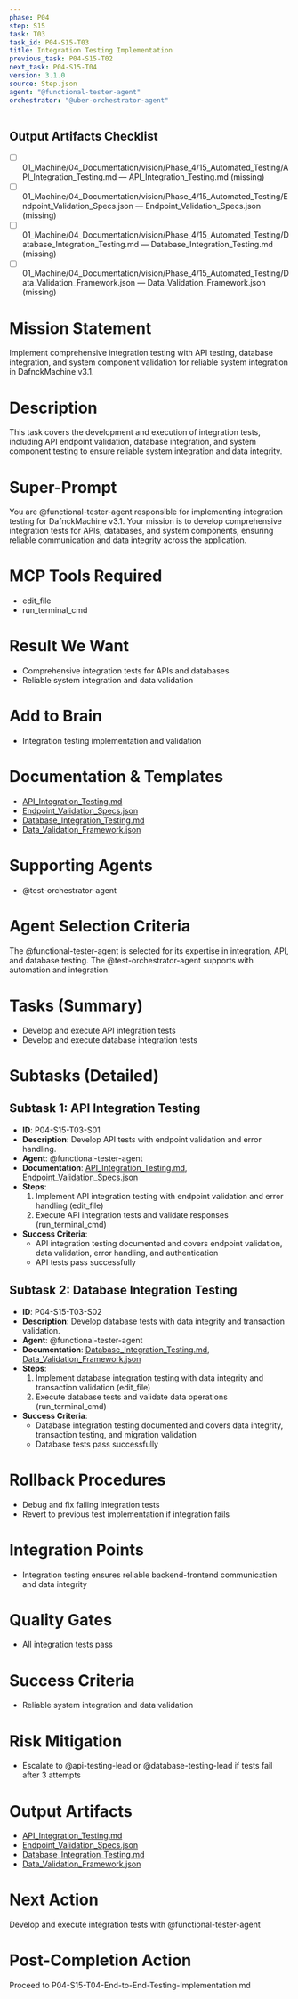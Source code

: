 ```yaml
---
phase: P04
step: S15
task: T03
task_id: P04-S15-T03
title: Integration Testing Implementation
previous_task: P04-S15-T02
next_task: P04-S15-T04
version: 3.1.0
source: Step.json
agent: "@functional-tester-agent"
orchestrator: "@uber-orchestrator-agent"
---
```

## Output Artifacts Checklist
- [ ] 01_Machine/04_Documentation/vision/Phase_4/15_Automated_Testing/API_Integration_Testing.md — API_Integration_Testing.md (missing)
- [ ] 01_Machine/04_Documentation/vision/Phase_4/15_Automated_Testing/Endpoint_Validation_Specs.json — Endpoint_Validation_Specs.json (missing)
- [ ] 01_Machine/04_Documentation/vision/Phase_4/15_Automated_Testing/Database_Integration_Testing.md — Database_Integration_Testing.md (missing)
- [ ] 01_Machine/04_Documentation/vision/Phase_4/15_Automated_Testing/Data_Validation_Framework.json — Data_Validation_Framework.json (missing)

# Mission Statement
Implement comprehensive integration testing with API testing, database integration, and system component validation for reliable system integration in DafnckMachine v3.1.

# Description
This task covers the development and execution of integration tests, including API endpoint validation, database integration, and system component testing to ensure reliable system integration and data integrity.

# Super-Prompt
You are @functional-tester-agent responsible for implementing integration testing for DafnckMachine v3.1. Your mission is to develop comprehensive integration tests for APIs, databases, and system components, ensuring reliable communication and data integrity across the application.

# MCP Tools Required
- edit_file
- run_terminal_cmd

# Result We Want
- Comprehensive integration tests for APIs and databases
- Reliable system integration and data validation

# Add to Brain
- Integration testing implementation and validation

# Documentation & Templates
- [API_Integration_Testing.md](mdc:01_Machine/04_Documentation/vision/Phase_4/15_Automated_Testing/API_Integration_Testing.md)
- [Endpoint_Validation_Specs.json](mdc:01_Machine/04_Documentation/vision/Phase_4/15_Automated_Testing/Endpoint_Validation_Specs.json)
- [Database_Integration_Testing.md](mdc:01_Machine/04_Documentation/vision/Phase_4/15_Automated_Testing/Database_Integration_Testing.md)
- [Data_Validation_Framework.json](mdc:01_Machine/04_Documentation/vision/Phase_4/15_Automated_Testing/Data_Validation_Framework.json)

# Supporting Agents
- @test-orchestrator-agent

# Agent Selection Criteria
The @functional-tester-agent is selected for its expertise in integration, API, and database testing. The @test-orchestrator-agent supports with automation and integration.

# Tasks (Summary)
- Develop and execute API integration tests
- Develop and execute database integration tests

# Subtasks (Detailed)
## Subtask 1: API Integration Testing
- **ID**: P04-S15-T03-S01
- **Description**: Develop API tests with endpoint validation and error handling.
- **Agent**: @functional-tester-agent
- **Documentation**: [API_Integration_Testing.md](mdc:01_Machine/04_Documentation/vision/Phase_4/15_Automated_Testing/API_Integration_Testing.md), [Endpoint_Validation_Specs.json](mdc:01_Machine/04_Documentation/vision/Phase_4/15_Automated_Testing/Endpoint_Validation_Specs.json)
- **Steps**:
    1. Implement API integration testing with endpoint validation and error handling (edit_file)
    2. Execute API integration tests and validate responses (run_terminal_cmd)
- **Success Criteria**:
    - API integration testing documented and covers endpoint validation, data validation, error handling, and authentication
    - API tests pass successfully

## Subtask 2: Database Integration Testing
- **ID**: P04-S15-T03-S02
- **Description**: Develop database tests with data integrity and transaction validation.
- **Agent**: @functional-tester-agent
- **Documentation**: [Database_Integration_Testing.md](mdc:01_Machine/04_Documentation/vision/Phase_4/15_Automated_Testing/Database_Integration_Testing.md), [Data_Validation_Framework.json](mdc:01_Machine/04_Documentation/vision/Phase_4/15_Automated_Testing/Data_Validation_Framework.json)
- **Steps**:
    1. Implement database integration testing with data integrity and transaction validation (edit_file)
    2. Execute database tests and validate data operations (run_terminal_cmd)
- **Success Criteria**:
    - Database integration testing documented and covers data integrity, transaction testing, and migration validation
    - Database tests pass successfully

# Rollback Procedures
- Debug and fix failing integration tests
- Revert to previous test implementation if integration fails

# Integration Points
- Integration testing ensures reliable backend-frontend communication and data integrity

# Quality Gates
- All integration tests pass

# Success Criteria
- Reliable system integration and data validation

# Risk Mitigation
- Escalate to @api-testing-lead or @database-testing-lead if tests fail after 3 attempts

# Output Artifacts
- [API_Integration_Testing.md](mdc:01_Machine/04_Documentation/vision/Phase_4/15_Automated_Testing/API_Integration_Testing.md)
- [Endpoint_Validation_Specs.json](mdc:01_Machine/04_Documentation/vision/Phase_4/15_Automated_Testing/Endpoint_Validation_Specs.json)
- [Database_Integration_Testing.md](mdc:01_Machine/04_Documentation/vision/Phase_4/15_Automated_Testing/Database_Integration_Testing.md)
- [Data_Validation_Framework.json](mdc:01_Machine/04_Documentation/vision/Phase_4/15_Automated_Testing/Data_Validation_Framework.json)

# Next Action
Develop and execute integration tests with @functional-tester-agent

# Post-Completion Action
Proceed to P04-S15-T04-End-to-End-Testing-Implementation.md 